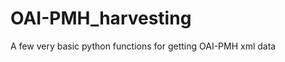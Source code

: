 OAI-PMH_harvesting
==================

A few very basic python functions for getting OAI-PMH xml data
